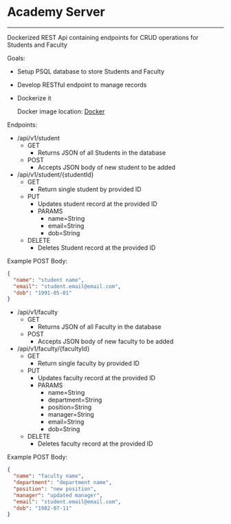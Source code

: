 # Academy Server
<hr>

Dockerized REST Api containing endpoints for CRUD operations for Students and Faculty<br>

Goals:
- Setup PSQL database to store Students and Faculty
- Develop RESTful endpoint to manage records
- Dockerize it


  Docker image location: [Docker](https://hub.docker.com/repository/docker/joneskyle2893/academy-api/general)

Endpoints:
- /api/v1/student
    - GET
        - Returns JSON of all Students in the database
    - POST
        - Accepts JSON body of new student to be added
- /api/v1/student/{studentId}
    - GET
        - Return single student by provided ID
    - PUT
        - Updates student record at the provided ID
        - PARAMS
            - name=String
            - email=String
            - dob=String
    - DELETE
        - Deletes Student record at the provided ID

Example POST Body:
```json
{
  "name": "student name",
  "email": "student.email@email.com",
  "dob": "1991-05-01"
}
```

- /api/v1/faculty
    - GET
        - Returns JSON of all Faculty in the database
    - POST
        - Accepts JSON body of new faculty to be added
- /api/v1/faculty/{facultyId}
    - GET
        - Return single faculty by provided ID
    - PUT
        - Updates faculty record at the provided ID
        - PARAMS
            - name=String
            - department=String
            - position=String
            - manager=String
            - email=String
            - dob=String
    - DELETE
        - Deletes faculty record at the provided ID

Example POST Body:
```json
{
  "name": "faculty name",
  "department": "department name",
  "position": "new position",
  "manager": "updated manager",
  "email": "student.email@email.com",
  "dob": "1982-07-11"
}
```